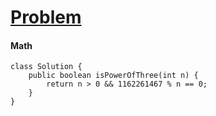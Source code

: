 # [Problem](https://leetcode.com/problems/power-of-three/)

#### Math
````
class Solution {
    public boolean isPowerOfThree(int n) {
        return n > 0 && 1162261467 % n == 0;
    }
}
````

